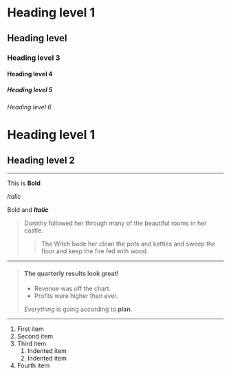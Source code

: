 # Heading level 1

## Heading level 

### Heading level 3

#### Heading level 4

##### Heading level 5

###### Heading level 6

Heading level 1
===============

Heading level 2
---------------

---------------

This is **Bold**

*Italic*

Bold and ***Italic***

> Dorothy followed her through many of the beautiful rooms in her castle.
>> The Witch bade her clean the pots and kettles and sweep the floor and keep the fire fed with wood.

-------------------

> #### The quarterly results look great!
>
> - Revenue was off the chart.
> - Profits were higher than ever.
>
>  *Everything* is going according to **plan**.

--------------------

1. First item
2. Second item
3. Third item
    1. Indented item
    2. Indented item
4. Fourth item
